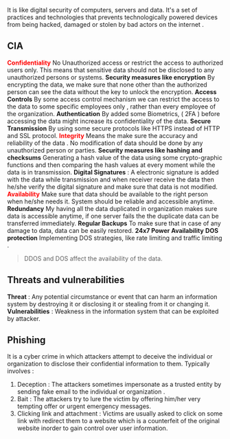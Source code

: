 It is like digital security of computers, servers and data. It's a set of practices and technologies that prevents technologically powered devices from being hacked, damaged or stolen by bad actors on the internet .
## CIA 
<span style='color:red;font-weight:bold;'>Confidentiality</span>
No Unauthorized access or restrict the access to authorized users only. 
This means that sensitive data should not be disclosed to any unauthorized persons or systems. 
**Security measures like encryption**
	By encrypting the data, we make sure that none other than the authorized person can see the data without the key to unlock the encryption. 
**Access Controls** 
	By some access control mechanism we can restrict the access to the data to some specific employees only , rather than every employee of the organization. 
**Authentication** 
	By added some Biometrics, ( 2FA ) before accessing the data might increase its confidentiality of the data. 
**Secure Transmission** 
	By using some secure protocols like HTTPS instead of HTTP and SSL protocol. 
<span style='color:red;font-weight:bold;'>Integrity</span>
Means the make sure the accuracy and reliability of the data . 
No modification of data should be done by any unauthorized person or parties. 
**Security measures like hashing and checksums** 
	Generating a hash value of the data using some crypto-graphic functions and then comparing the hash values at every moment while the data is in transmission. 
**Digital Signatures** : 
	A electronic signature is added with the data while transmission and when receiver receive the data then he/she verify the digital signature and make sure that data is not modified. 
<span style="color:red;font-weight:bold;">Availability</span>
Make sure that data should be available to the right person when he/she needs it.
System should be reliable and accessible anytime.
**Redundancy** 
	My having all the data duplicated in organization makes sure data is accessible anytime, if one server fails the the duplicate data can be transferred immediately. 
**Regular Backups**
	To make sure that in case of any damage to data, data can be easily restored. 
**24x7 Power Availability**
**DOS protection**
	Implementing DOS strategies, like rate limiting and traffic limiting . 
> DDOS and DOS affect the availability of the data. 

## Threats and vulnerabilities
**Threat** : Any potential circumstance or event that can harm an information system by destroying it or disclosing it or stealing from it or changing it. 
**Vulnerabilities** : Weakness in the information system that can be exploited by attacker. 

## Phishing
It is a cyber crime in which attackers attempt to deceive the individual or organization to disclose their confidential information to them. 
Typically involves : 
1. Deception : The attackers sometimes impersonate as a trusted entity by sending fake email to the individual or organization . 
2. Bait : The attackers try to lure the victim by offering him/her very tempting offer or urgent emergency messages. 
3. Clicking link and attachment : Victims are usually asked to click on some link with redirect them to a website which is a counterfeit of the original website inorder to gain control over user information. 





